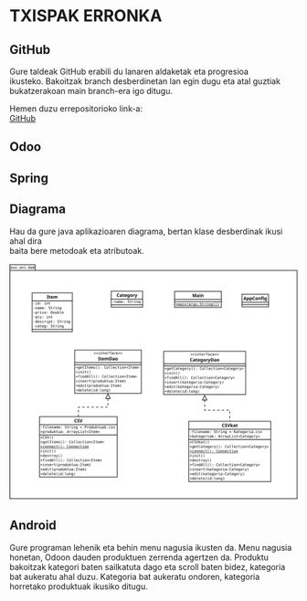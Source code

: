 # TXISPAK ERRONKA
## GitHub
Gure taldeak GitHub erabili du lanaren aldaketak eta progresioa   
ikusteko. Bakoitzak branch desberdinetan lan egin dugu eta atal 
guztiak bukatzerakoan main branch-era igo ditugu.

Hemen duzu errepositorioko link-a:  
[GitHub](https://github.com/beviga99/txispak_erronka)

## Odoo


## Spring

## Diagrama
Hau da gure java aplikazioaren diagrama, bertan klase desberdinak ikusi ahal dira  
baita bere metodoak eta atributoak.

![Diagrama](https://raw.githubusercontent.com/beviga99/txispak_erronka/benat/Diagrama.svg)

## Android
Gure programan lehenik eta behin menu nagusia ikusten da. Menu nagusia honetan,
Odoon dauden produktuen zerrenda agertzen da. Produktu bakoitzak kategori baten sailkatuta dago 
eta scroll baten bidez, kategoria bat aukeratu ahal duzu. Kategoria bat aukeratu ondoren, 
kategoria horretako produktuak ikusiko ditugu.
